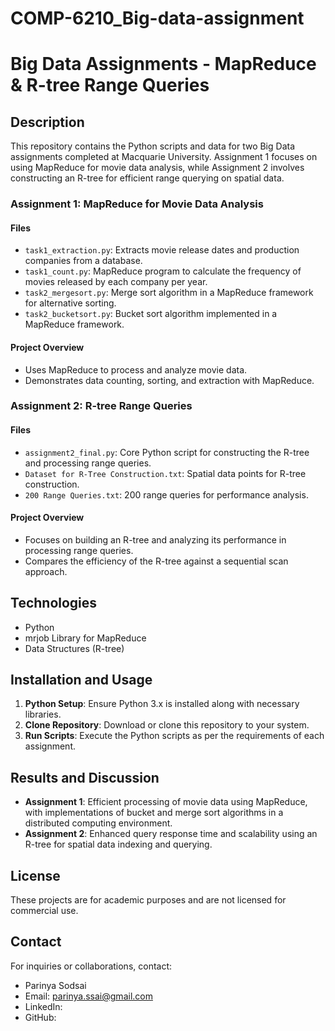# COMP-6210_Big-data-assignment
# Big Data Assignments - MapReduce & R-tree Range Queries

## Description
This repository contains the Python scripts and data for two Big Data assignments completed at Macquarie University. Assignment 1 focuses on using MapReduce for movie data analysis, while Assignment 2 involves constructing an R-tree for efficient range querying on spatial data.

### Assignment 1: MapReduce for Movie Data Analysis
#### Files
- `task1_extraction.py`: Extracts movie release dates and production companies from a database.
- `task1_count.py`: MapReduce program to calculate the frequency of movies released by each company per year.
- `task2_mergesort.py`: Merge sort algorithm in a MapReduce framework for alternative sorting.
- `task2_bucketsort.py`: Bucket sort algorithm implemented in a MapReduce framework.


#### Project Overview
- Uses MapReduce to process and analyze movie data.
- Demonstrates data counting, sorting, and extraction with MapReduce.

### Assignment 2: R-tree Range Queries
#### Files
- `assignment2_final.py`: Core Python script for constructing the R-tree and processing range queries.
- `Dataset for R-Tree Construction.txt`: Spatial data points for R-tree construction.
- `200 Range Queries.txt`: 200 range queries for performance analysis.

#### Project Overview
- Focuses on building an R-tree and analyzing its performance in processing range queries.
- Compares the efficiency of the R-tree against a sequential scan approach.

## Technologies
- Python
- mrjob Library for MapReduce
- Data Structures (R-tree)

## Installation and Usage
1. **Python Setup**: Ensure Python 3.x is installed along with necessary libraries.
2. **Clone Repository**: Download or clone this repository to your system.
3. **Run Scripts**: Execute the Python scripts as per the requirements of each assignment.

## Results and Discussion
- **Assignment 1**: Efficient processing of movie data using MapReduce, with implementations of bucket and merge sort algorithms in a distributed computing environment.
- **Assignment 2**: Enhanced query response time and scalability using an R-tree for spatial data indexing and querying.

## License
These projects are for academic purposes and are not licensed for commercial use.

## Contact
For inquiries or collaborations, contact:
- Parinya Sodsai
- Email: parinya.ssai@gmail.com
- LinkedIn: 
- GitHub: 
